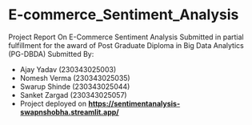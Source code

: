 # E-commerce_Sentiment_Analysis
Project Report On E-Commerce Sentiment Analysis Submitted in partial fulfillment for the award of
Post Graduate Diploma in Big Data Analytics (PG-DBDA)
Submitted By:
- Ajay Yadav (230343025003)
- Nomesh Verma (230343025035)
- Swarup Shinde (230343025044)
- Sanket Zargad (230343025057)
- Project deployed on **https://sentimentanalysis-swapnshobha.streamlit.app/**
